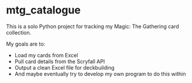 # mtg_catalogue

This is a solo Python project for tracking my Magic: The Gathering card collection.

My goals are to:

* Load my cards from Excel
* Pull card details from the Scryfall API
* Output a clean Excel file for deckbuilding
*   And maybe eventually try to develop my own program to do this within



